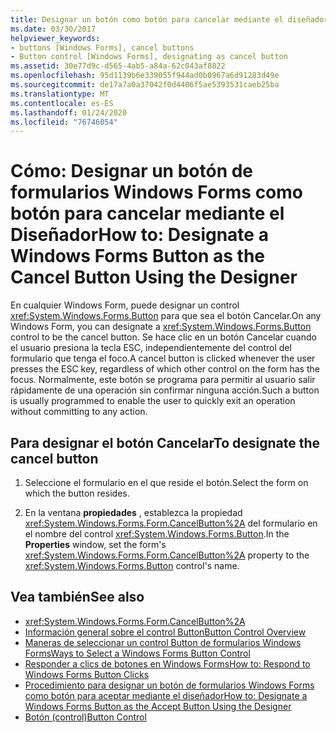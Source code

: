 ```yaml
---
title: Designar un botón como botón para cancelar mediante el diseñador
ms.date: 03/30/2017
helpviewer_keywords:
- buttons [Windows Forms], cancel buttons
- Button control [Windows Forms], designating as cancel button
ms.assetid: 30e77d9c-d565-4ab5-a84a-62c043af8822
ms.openlocfilehash: 95d1139b6e339055f944ad0b0967a6d91283d49e
ms.sourcegitcommit: de17a7a0a37042f0d4406f5ae5393531caeb25ba
ms.translationtype: MT
ms.contentlocale: es-ES
ms.lasthandoff: 01/24/2020
ms.locfileid: "76746054"
---
```

# <a name="how-to-designate-a-windows-forms-button-as-the-cancel-button-using-the-designer"></a><span data-ttu-id="a9bc9-102">Cómo: Designar un botón de formularios Windows Forms como botón para cancelar mediante el Diseñador</span><span class="sxs-lookup"><span data-stu-id="a9bc9-102">How to: Designate a Windows Forms Button as the Cancel Button Using the Designer</span></span>
<span data-ttu-id="a9bc9-103">En cualquier Windows Form, puede designar un control <xref:System.Windows.Forms.Button> para que sea el botón Cancelar.</span><span class="sxs-lookup"><span data-stu-id="a9bc9-103">On any Windows Form, you can designate a <xref:System.Windows.Forms.Button> control to be the cancel button.</span></span> <span data-ttu-id="a9bc9-104">Se hace clic en un botón Cancelar cuando el usuario presiona la tecla ESC, independientemente del control del formulario que tenga el foco.</span><span class="sxs-lookup"><span data-stu-id="a9bc9-104">A cancel button is clicked whenever the user presses the ESC key, regardless of which other control on the form has the focus.</span></span> <span data-ttu-id="a9bc9-105">Normalmente, este botón se programa para permitir al usuario salir rápidamente de una operación sin confirmar ninguna acción.</span><span class="sxs-lookup"><span data-stu-id="a9bc9-105">Such a button is usually programmed to enable the user to quickly exit an operation without committing to any action.</span></span>

## <a name="to-designate-the-cancel-button"></a><span data-ttu-id="a9bc9-106">Para designar el botón Cancelar</span><span class="sxs-lookup"><span data-stu-id="a9bc9-106">To designate the cancel button</span></span>

1. <span data-ttu-id="a9bc9-107">Seleccione el formulario en el que reside el botón.</span><span class="sxs-lookup"><span data-stu-id="a9bc9-107">Select the form on which the button resides.</span></span>

2. <span data-ttu-id="a9bc9-108">En la ventana **propiedades** , establezca la propiedad <xref:System.Windows.Forms.Form.CancelButton%2A> del formulario en el nombre del control <xref:System.Windows.Forms.Button>.</span><span class="sxs-lookup"><span data-stu-id="a9bc9-108">In the **Properties** window, set the form's <xref:System.Windows.Forms.Form.CancelButton%2A> property to the <xref:System.Windows.Forms.Button> control's name.</span></span>

## <a name="see-also"></a><span data-ttu-id="a9bc9-109">Vea también</span><span class="sxs-lookup"><span data-stu-id="a9bc9-109">See also</span></span>

- <xref:System.Windows.Forms.Form.CancelButton%2A>
- [<span data-ttu-id="a9bc9-110">Información general sobre el control Button</span><span class="sxs-lookup"><span data-stu-id="a9bc9-110">Button Control Overview</span></span>](button-control-overview-windows-forms.md)
- [<span data-ttu-id="a9bc9-111">Maneras de seleccionar un control Button de formularios Windows Forms</span><span class="sxs-lookup"><span data-stu-id="a9bc9-111">Ways to Select a Windows Forms Button Control</span></span>](ways-to-select-a-windows-forms-button-control.md)
- [<span data-ttu-id="a9bc9-112">Responder a clics de botones en Windows Forms</span><span class="sxs-lookup"><span data-stu-id="a9bc9-112">How to: Respond to Windows Forms Button Clicks</span></span>](how-to-respond-to-windows-forms-button-clicks.md)
- [<span data-ttu-id="a9bc9-113">Procedimiento para designar un botón de formularios Windows Forms como botón para aceptar mediante el diseñador</span><span class="sxs-lookup"><span data-stu-id="a9bc9-113">How to: Designate a Windows Forms Button as the Accept Button Using the Designer</span></span>](designate-a-wf-button-as-the-accept-button-using-the-designer.md)
- [<span data-ttu-id="a9bc9-114">Botón (control)</span><span class="sxs-lookup"><span data-stu-id="a9bc9-114">Button Control</span></span>](button-control-windows-forms.md)
